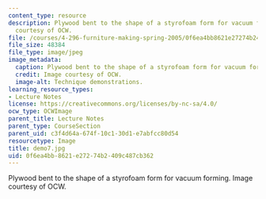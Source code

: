 ```yaml
---
content_type: resource
description: Plywood bent to the shape of a styrofoam form for vacuum forming. Image
  courtesy of OCW.
file: /courses/4-296-furniture-making-spring-2005/0f6ea4bb8621e27274b2409c487cb362_demo7.jpg
file_size: 48384
file_type: image/jpeg
image_metadata:
  caption: Plywood bent to the shape of a styrofoam form for vacuum forming.
  credit: Image courtesy of OCW.
  image-alt: Technique demonstrations.
learning_resource_types:
- Lecture Notes
license: https://creativecommons.org/licenses/by-nc-sa/4.0/
ocw_type: OCWImage
parent_title: Lecture Notes
parent_type: CourseSection
parent_uid: c3f4d64a-674f-10c1-30d1-e7abfcc80d54
resourcetype: Image
title: demo7.jpg
uid: 0f6ea4bb-8621-e272-74b2-409c487cb362
---
```

Plywood bent to the shape of a styrofoam form for vacuum forming. Image courtesy of OCW.